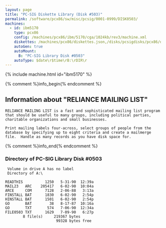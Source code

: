 ```yaml
---
layout: page
title: "PC-SIG Diskette Library (Disk #503)"
permalink: /software/pcx86/sw/misc/pcsig/0001-0999/DISK0503/
machines:
  - id: ibm5170
    type: pcx86
    config: /machines/pcx86/ibm/5170/cga/1024kb/rev3/machine.xml
    diskettes: /machines/pcx86/diskettes.json,/disks/pcsigdisks/pcx86/diskettes.json
    autoGen: true
    autoMount:
      B: "PC-SIG Library Disk #0503"
    autoType: $date\r$time\rB:\rDIR\r
---
```


{% include machine.html id="ibm5170" %}

{% comment %}info_begin{% endcomment %}

## Information about "RELIANCE MAILING LIST"

    RELIANCE MAILING LIST is a fast and sophisticated mailing list program
    that should be useful to many groups, including political parties,
    charitable organizations and small businesses.
    
    Print mailing labels four-across, select groups of people from the
    database by specifying up to eight criteria and create a mailmerge
    file.  Handle as many records as you have disk space for.
{% comment %}info_end{% endcomment %}


### Directory of PC-SIG Library Disk #0503

     Volume in drive A has no label
     Directory of A:\

    READTHIS          1250   5-31-90  12:39a
    MAIL23   ARC    205417   6-02-90  10:04a
    ARCE     COM      7128   2-06-88   3:13a
    FINSTALL BAT      1830   6-02-90   2:54p
    HINSTALL BAT      1501   6-02-90   2:54p
    GO       BAT        38   8-17-87  10:16a
    GO       TXT       574   7-06-90  12:34a
    FILE0503 TXT      1629   7-09-90   6:27p
            8 file(s)     219367 bytes
                           99328 bytes free
